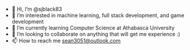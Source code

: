 - 👋 Hi, I’m @sjblack83
- 👀 I’m interested in machine learning, full stack development, and game development
- 🌱 I’m currently learning Computer Science at Athabasca University
- 💞️ I’m looking to collaborate on anything that will get me experience :)
- 📫 How to reach me sean3051@outlook.com

<!---
sjblack83/sjblack83 is a ✨ special ✨ repository because its `README.md` (this file) appears on your GitHub profile.
You can click the Preview link to take a look at your changes.
--->
